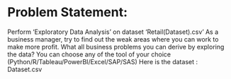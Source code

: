 # Problem Statement:

Perform ‘Exploratory Data Analysis’ on dataset ‘Retail(Dataset).csv’
As a business manager, try to find out the weak areas where you can work to make more profit.
What all business problems you can derive by exploring the data?
You can choose any of the tool of your choice
(Python/R/Tableau/PowerBI/Excel/SAP/SAS)
Here is the dataset : Dataset.csv
